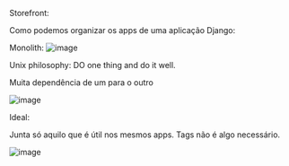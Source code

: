 Storefront:

Como podemos organizar os apps de uma aplicação Django:

Monolith:
![image](https://github.com/joaogdfaero/storefront/assets/103076610/c11210db-741d-46d8-b2d6-19ff1e490e35)

Unix philosophy:
DO one thing and do it well.

Muita dependência de um para o outro

![image](https://github.com/joaogdfaero/storefront/assets/103076610/c8e0af6b-e355-4828-acd7-f81e2360166e)

Ideal:

Junta só aquilo que é útil nos mesmos apps. Tags não é algo necessário.

![image](https://github.com/joaogdfaero/storefront/assets/103076610/c58a9fb8-8779-4d6a-871d-71e5e5ca9488)






